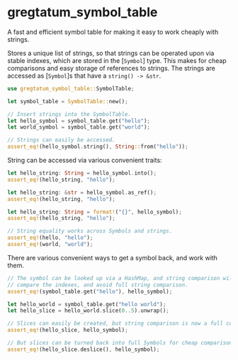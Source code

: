 # gregtatum_symbol_table

A fast and efficient symbol table for making it easy to work cheaply with strings.

Stores a unique list of strings, so that strings can be operated upon via stable
indexes, which are stored in the [`Symbol`] type. This makes for cheap comparisons
and easy storage of references to strings. The strings are accessed as [`Symbol`]s
that have a `string() -> &str`.

```rs
use gregtatum_symbol_table::SymbolTable;

let symbol_table = SymbolTable::new();

// Insert strings into the SymbolTable.
let hello_symbol = symbol_table.get("hello");
let world_symbol = symbol_table.get("world");

// Strings can easily be accessed.
assert_eq!(hello_symbol.string(), String::from("hello"));
```

String can be accessed via various convenient traits:

```rs
let hello_string: String = hello_symbol.into();
assert_eq!(hello_string, "hello");

let hello_string: &str = hello_symbol.as_ref();
assert_eq!(hello_string, "hello");

let hello_string: String = format!("{}", hello_symbol);
assert_eq!(hello_string, "hello");

// String equality works across Symbols and strings.
assert_eq!(hello, "hello");
assert_eq!(world, "world");
```

There are various convenient ways to get a symbol back, and work with them.

```rs
// The symbol can be looked up via a HashMap, and string comparison will cheaply
// compare the indexes, and avoid full string comparison.
assert_eq!(symbol_table.get("hello"), hello_symbol);

let hello_world = symbol_table.get("hello world");
let hello_slice = hello_world.slice(0..5).unwrap();

// Slices can easily be created, but string comparison is now a full comparison.
assert_eq!(hello_slice, hello_symbol);

// But slices can be turned back into full Symbols for cheap comparisons.
assert_eq!(hello_slice.deslice(), hello_symbol);
```
